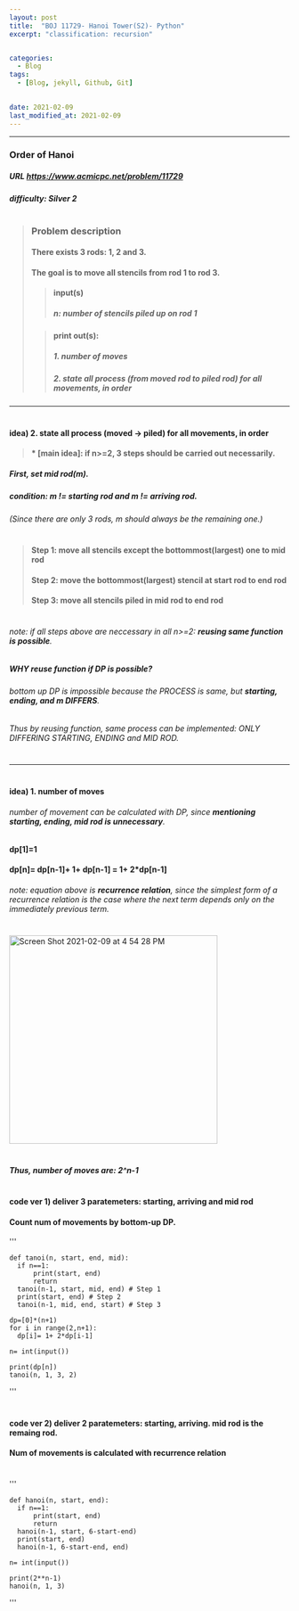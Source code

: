 ```yaml
---
layout: post
title:  "BOJ 11729- Hanoi Tower(S2)- Python"
excerpt: "classification: recursion"


categories:
  - Blog
tags:
  - [Blog, jekyll, Github, Git]

 
date: 2021-02-09
last_modified_at: 2021-02-09
---
```

* * *

### Order of Hanoi
##### URL https://www.acmicpc.net/problem/11729
##### difficulty: __Silver 2__
#
#
> ### Problem description
> #### There exists 3 rods: 1, 2 and 3.
> #### The goal is to move all stencils from rod 1 to rod 3.
> 
> > #### input(s)
> > ##### n: number of stencils piled up on rod 1
>
> > #### print out(s):
> > ##### 1. number of moves
> > ##### 2. state all process (from moved rod to piled rod) for all movements, in order

* * *
#
#
#### idea) 2. state all process (moved -> piled) for all movements, in order

> #### * [main idea]: if n>=2, 3 steps should be carried out __necessarily__.

##### First, set mid rod(m).
#####   condition: m != starting rod and m != arriving rod. 
######  (Since there are only 3 rods, m should always be the remaining one.)
#
> #### Step 1: move all stencils except the bottommost(largest) one to mid rod
> #### Step 2: move the bottommost(largest) stencil at start rod to end rod
> #### Step 3: move all stencils piled in mid rod to end rod
#

###### note: if all steps above are neccessary in all n>=2: __reusing same function is possible__.


##### __WHY reuse function__ if DP is possible?
######    bottom up DP is impossible because the PROCESS is same, but __starting, ending, and m DIFFERS__.
###### Thus by reusing function, same process can be implemented: ONLY DIFFERING STARTING, ENDING and MID ROD.

#
* * *
#
#### idea) 1. number of moves
###### number of movement can be calculated with DP, since __mentioning starting, ending, mid rod is unnecessary__.

#### __dp[1]=1__
#### __dp[n]__= dp[n-1]+ 1+ dp[n-1] __= 1+ 2*dp[n-1]__

###### note: equation above is __recurrence relation__, since the simplest form of a recurrence relation is the case where the next term depends only on the immediately previous term.
#
<img width="374" alt="Screen Shot 2021-02-09 at 4 54 28 PM" src="https://user-images.githubusercontent.com/74404132/107467571-a1047100-6ba9-11eb-93b0-806b7df53a40.png">

#
##### Thus, number of moves are: __2^n-1__
#
#

#### code ver 1) deliver 3 paratemeters: starting, arriving and mid rod
#### Count num of movements by bottom-up DP.
'''

    def tanoi(n, start, end, mid):
      if n==1:
          print(start, end)
          return
      tanoi(n-1, start, mid, end) # Step 1
      print(start, end) # Step 2
      tanoi(n-1, mid, end, start) # Step 3

    dp=[0]*(n+1)
    for i in range(2,n+1):
      dp[i]= 1+ 2*dp[i-1]

    n= int(input())
    
    print(dp[n])
    tanoi(n, 1, 3, 2)



'''
#
#
#### code ver 2) deliver 2 paratemeters: starting, arriving. mid rod is the remaing rod. 
#### Num of movements is calculated with recurrence relation
#
'''

    def hanoi(n, start, end):
      if n==1:
          print(start, end)
          return
      hanoi(n-1, start, 6-start-end)
      print(start, end)
      hanoi(n-1, 6-start-end, end)

    n= int(input())

    print(2**n-1)
    hanoi(n, 1, 3)


'''

#
#



